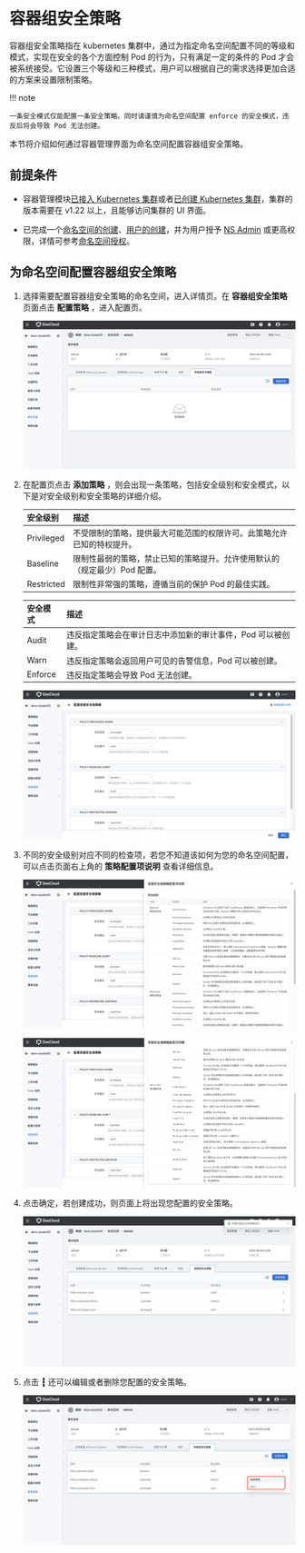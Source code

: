 # 容器组安全策略

容器组安全策略指在 kubernetes 集群中，通过为指定命名空间配置不同的等级和模式，实现在安全的各个方面控制 Pod 的行为，只有满足一定的条件的 Pod 才会被系统接受。它设置三个等级和三种模式，用户可以根据自己的需求选择更加合适的方案来设置限制策略。

!!! note

    一条安全模式仅能配置一条安全策略。同时请谨慎为命名空间配置 enforce 的安全模式，违反后将会导致 Pod 无法创建。

本节将介绍如何通过容器管理界面为命名空间配置容器组安全策略。

## 前提条件

- 容器管理模块[已接入 Kubernetes 集群](../clusters/integrate-cluster.md)或者[已创建 Kubernetes 集群](../clusters/create-cluster.md)，集群的版本需要在 v1.22 以上，且能够访问集群的 UI 界面。

- 已完成一个[命名空间的创建](../namespaces/createns.md)、[用户的创建](../../../ghippo/user-guide/access-control/user.md)，并为用户授予 [NS Admin](../permissions/permission-brief.md#ns-admin) 或更高权限，详情可参考[命名空间授权](../permissions/cluster-ns-auth.md)。

## 为命名空间配置容器组安全策略

1. 选择需要配置容器组安全策略的命名空间，进入详情页。在 __容器组安全策略__ 页面点击 __配置策略__ ，进入配置页。

    ![配置策略列表](../../../images/ps01.png)

2. 在配置页点击 __添加策略__ ，则会出现一条策略，包括安全级别和安全模式，以下是对安全级别和安全策略的详细介绍。

    | 安全级别   | 描述                                                         |
    | ---------- | ------------------------------------------------------------ |
    | Privileged | 不受限制的策略，提供最大可能范围的权限许可。此策略允许已知的特权提升。 |
    | Baseline   | 限制性最弱的策略，禁止已知的策略提升。允许使用默认的（规定最少）Pod 配置。 |
    | Restricted | 限制性非常强的策略，遵循当前的保护 Pod 的最佳实践。          |

    | 安全模式 | 描述                                                         |
    | -------- | ------------------------------------------------------------ |
    | Audit    | 违反指定策略会在审计日志中添加新的审计事件，Pod 可以被创建。 |
    | Warn     | 违反指定策略会返回用户可见的告警信息，Pod 可以被创建。       |
    | Enforce  | 违反指定策略会导致 Pod 无法创建。                            |

    ![添加策略](../../../images/ps02.png)

3. 不同的安全级别对应不同的检查项，若您不知道该如何为您的命名空间配置，可以点击页面右上角的 __策略配置项说明__ 查看详细信息。

    ![配置项说明01](../../../images/ps03.png)

    ![配置项说明01](../../../images/ps04.png)

4. 点击确定，若创建成功，则页面上将出现您配置的安全策略。

    ![创建成功](../../../images/ps05.png)

5. 点击 __┇__ 还可以编辑或者删除您配置的安全策略。

    ![操作](../../../images/ps06.png)
